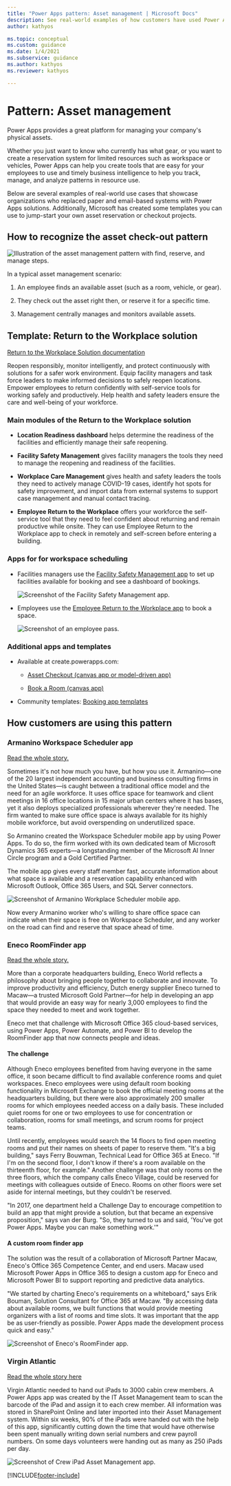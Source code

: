 ```yaml
---
title: "Power Apps pattern: Asset management | Microsoft Docs"
description: See real-world examples of how customers have used Power Apps to find, reserve, and manage assets such as meeting rooms, vehicles, and gear along with asset checkout, reservations, booking, and assignment.
author: kathyos

ms.topic: conceptual
ms.custom: guidance
ms.date: 1/4/2021
ms.subservice: guidance
ms.author: kathyos
ms.reviewer: kathyos

---
```

# Pattern: Asset management

<!--![Collage of asset management app screenshots.](media/asset-management-collage.jpg "Collage of asset management app screenshots")-->

Power Apps provides a great platform for managing your company's physical
assets.

Whether you just want to know who currently has what gear, or you want to
create a reservation system for limited resources such as workspace or vehicles,
Power Apps can help you create tools that are easy for your employees to use and timely business intelligence to help you track, manage, and analyze patterns in
resource use.

Below are several examples of real-world use cases that showcase organizations
who replaced paper and email-based systems with Power Apps solutions.
Additionally, Microsoft has created some templates you can use to jump-start your
own asset reservation or checkout projects.

## How to recognize the asset check-out pattern

![Illustration of the asset management pattern with find, reserve, and manage steps.](media/asset-management-illustration.png "Illustration of the asset management pattern with find, reserve, and manage steps")

In a typical asset management scenario:

1. An employee finds an available asset (such as a room, vehicle, or gear).

2. They check out the asset right then, or reserve it for a specific time.

3. Management centrally manages and monitors available assets.

## Template: Return to the Workplace solution

[Return to the Workplace Solution documentation](/dynamics365/industry/return-to-workplace/overview)

Reopen responsibly, monitor intelligently, and protect continuously with
solutions for a safer work environment. Equip facility managers and task force
leaders to make informed decisions to safely reopen locations. Empower employees
to return confidently with self-service tools for working safely and
productively. Help health and safety leaders ensure the care and well-being of
your workforce.

### Main modules of the Return to the Workplace solution

- **Location Readiness dashboard** helps determine the readiness of the
    facilities and efficiently manage their safe reopening.

- **Facility Safety Management** gives facility managers the tools they need
    to manage the reopening and readiness of the facilities.

- **Workplace Care Management** gives health and safety leaders the tools they
    need to actively manage COVID-19 cases, identify hot spots for safety
    improvement, and import data from external systems to support case
    management and manual contact tracing.

- **Employee Return to the Workplace** offers your workforce the self-service
    tool that they need to feel confident about returning and remain productive
    while onsite. They can use Employee Return to the Workplace app to check in
    remotely and self-screen before entering a building.

### Apps for for workspace scheduling

- Facilities managers use the [Facility Safety Management app](/dynamics365/industry/return-to-workplace/app-for-facility-manager) to set up facilities available for booking and see a dashboard of bookings.

  ![Screenshot of the Facility Safety Management app.](media/RTW-facility-safety-management-app.png "Screenshot of the Facility Safety Management app")

- Employees use the [Employee Return to the Workplace app](/dynamics365/industry/return-to-workplace/app-for-employee) to book a space.

  ![Screenshot of an employee pass.](media/RTW-facility-pass.png "Screenshot of a employee pass")

### Additional apps and templates

- Available at create.powerapps.com:

  - [Asset Checkout (canvas app or model-driven app)](https://powerusers.microsoft.com/t5/Community-App-Samples/Asset-Checkout-Microsoft-sample/td-p/43221#)

  - [Book a Room (canvas app)](https://make.preview.powerapps.com/environments/839eace6-59ab-4243-97ec-a5b8fcc104e4/search?q=book%20a%20room)

- Community templates: [Booking app templates](https://powerusers.microsoft.com/t5/forums/searchpage/tab/message?filter=location&q=booking&noSynonym=false&location=forum-board:AppFeedbackGallery&collapse_discussion=true)

## How customers are using this pattern

### Armanino Workspace Scheduler app

[Read the whole story.](https://customers.microsoft.com/story/786165-armanino-partner-professional-services-power-apps)

Sometimes it's not how much you have, but how you use it. Armanino—one of the 20
largest independent accounting and business consulting firms in the United
States—is caught between a traditional office model and the need for an
agile workforce. It uses office space for teamwork and client meetings in 16
office locations in 15 major urban centers where it has bases, yet it also
deploys specialized professionals wherever they're needed. The firm wanted to
make sure office space is always available for its highly mobile workforce, but
avoid overspending on underutilized space.

So Armanino created the Workspace Scheduler mobile app by using Power Apps. To do
so, the firm worked with its own dedicated team of Microsoft Dynamics 365 experts—a
longstanding member of the Microsoft AI Inner Circle program and a Gold
Certified Partner.

The mobile app gives every staff member fast, accurate information about what space is available and a reservation capability enhanced with Microsoft Outlook, Office 365 Users, and
SQL Server connectors.

![Screenshot of Armanino Workplace Scheduler mobile app.](media/armanino-mobile-app.png "Screenshot of Armanino Workplace Scheduler mobile app")

Now every Armanino worker who's willing to share office space can indicate when their
space is free on Workspace Scheduler, and any worker on the road can find and
reserve that space ahead of time.

### Eneco RoomFinder app

[Read the whole story.](https://customers.microsoft.com/story/eneco-power-and-utilities-powerapps)

More than a corporate headquarters building, Eneco World reflects a philosophy
about bringing people together to collaborate and innovate. To improve
productivity and efficiency, Dutch energy supplier Eneco turned to Macaw—a
trusted Microsoft Gold Partner—for help in developing an app that would provide
an easy way for nearly 3,000 employees to find the space they needed to meet and
work together.

Eneco met that challenge with Microsoft Office 365 cloud-based services, using
Power Apps, Power Automate, and Power BI to develop the RoomFinder app that now connects
people and ideas.

#### The challenge

Although Eneco employees benefited from having everyone in the same office, it
soon became difficult to find available conference rooms and quiet workspaces.
Eneco employees were using default room booking functionality in Microsoft
Exchange to book the official meeting rooms at the headquarters building, but
there were also approximately 200 smaller rooms for which employees needed access
on a daily basis. These included quiet rooms for one or two employees to
use for concentration or collaboration, rooms for small meetings, and scrum rooms for project teams.

Until recently, employees would search the 14 floors to find open meeting rooms
and put their names on sheets of paper to reserve them. "It's a big building,"
says Ferry Bouwman, Technical Lead for Office 365 at Eneco. "If I'm on the
second floor, I don't know if there's a room available on the thirteenth floor,
for example." Another challenge was that only rooms on the three floors, which
the company calls Eneco Village, could be reserved for meetings with colleagues
outside of Eneco. Rooms on other floors were set aside for internal meetings,
but they couldn't be reserved.

"In 2017, one department held a Challenge Day to encourage competition to build
an app that might provide a solution, but that became an expensive proposition,"
says van der Burg. "So, they turned to us and said, 'You've got Power Apps.
Maybe you can make something work.'"

#### A custom room finder app

The solution was the result of a collaboration of Microsoft Partner Macaw,
Eneco's Office 365 Competence Center, and end users. Macaw used Microsoft Power
Apps in Office 365 to design a custom app for Eneco and Microsoft Power BI to
support reporting and predictive data analytics.

"We started by charting Eneco's requirements on a whiteboard," says Erik Bouman,
Solution Consultant for Office 365 at Macaw. "By accessing data about available
rooms, we built functions that would provide meeting organizers with a list of
rooms and time slots. It was important that the app be as user-friendly as
possible. Power Apps made the development process quick and easy."

![Screenshot of Eneco's RoomFinder app.](media/eneco-room-finder-app.jpg "Screenshot of Eneco's RoomFinder app")

### Virgin Atlantic

[Read the whole story
here](https://powerapps.microsoft.com/blog/virgin-atlantic-drives-agile-wins-for-mobile-workforce-with-the-power-platform/)

Virgin Atlantic needed to hand out iPads to 3000 cabin crew members. A Power
Apps app was created by the IT Asset Management team to scan the barcode of the
iPad and assign it to each crew member. All information was stored in SharePoint
Online and later imported into their Asset Management system. Within six weeks,
90% of the iPads were handed out with the help of this app, significantly
cutting down the time that would have otherwise been spent manually writing down
serial numbers and crew payroll numbers. On some days volunteers were handing
out as many as 250 iPads per day.

![Screenshot of Crew iPad Asset Management app.](media/virgin-atlantic-crew-ipad-app.png "Screenshot of Crew iPad Asset Management app")


[!INCLUDE[footer-include](../../includes/footer-banner.md)]